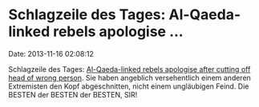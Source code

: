 Schlagzeile des Tages: Al-Qaeda-linked rebels apologise \...
============================================================

Date: 2013-11-16 02:08:12

Schlagzeile des Tages: [Al-Qaeda-linked rebels apologise after cutting
off head of wrong
person](http://www.telegraph.co.uk/news/worldnews/middleeast/syria/10449815/fnord.html).
Sie haben angeblich versehentlich einem anderen Extremisten den Kopf
abgeschnitten, nicht einem ungläubigen Feind. Die BESTEN der BESTEN der
BESTEN, SIR!
